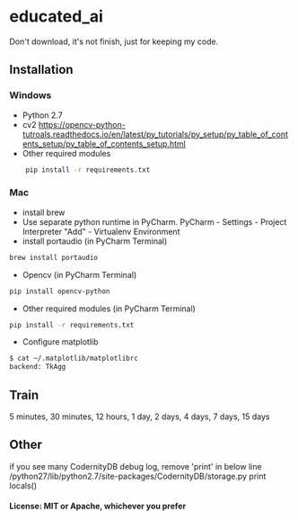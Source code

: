 # educated_ai

Don't download, it's not finish, just for keeping my code.

## Installation
### Windows
- Python 2.7
- cv2
https://opencv-python-tutroals.readthedocs.io/en/latest/py_tutorials/py_setup/py_table_of_contents_setup/py_table_of_contents_setup.html
- Other required modules
``` bash
    pip install -r requirements.txt
```
### Mac
- install brew
- Use separate python runtime in PyCharm. PyCharm - Settings - Project Interpreter "Add" - Virtualenv Environment
- install portaudio (in PyCharm Terminal)
``` bash
brew install portaudio
```
- Opencv (in PyCharm Terminal)
``` bash
pip install opencv-python
```
- Other required modules (in PyCharm Terminal)
 ``` bash
 pip install -r requirements.txt
 ```
- Configure matplotlib
 ``` bash
$ cat ~/.matplotlib/matplotlibrc
backend: TkAgg
 ```
## Train
5 minutes, 30 minutes, 12 hours, 1 day, 2 days, 4 days, 7 days, 15 days
## Other
if you see many CodernityDB debug log, remove 'print' in below line
/python27/lib/python2.7/site-packages/CodernityDB/storage.py
print locals()

#### License: MIT or Apache, whichever you prefer
